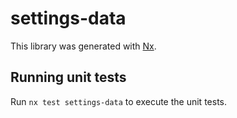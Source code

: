 # settings-data

This library was generated with [Nx](https://nx.dev).

## Running unit tests

Run `nx test settings-data` to execute the unit tests.
